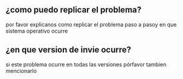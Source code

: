 ## ¿como puedo replicar el problema?
por favor explicanos como replicar el problema paso a pasoy en que sistema operativo ocurre
## ¿en que version de invie ocurre?
si este problema ocurre en todas las versiones pórfavor tambien mencionarlo
